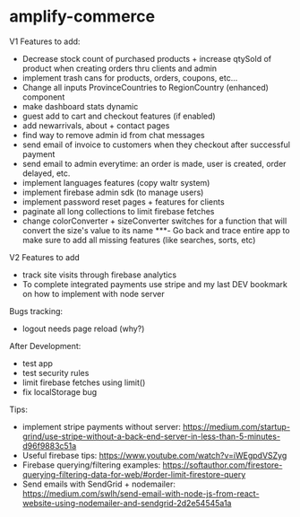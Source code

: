 # amplify-commerce

V1 Features to add: 
- Decrease stock count of purchased products + increase qtySold of product when creating orders thru clients and admin
- implement trash cans for products, orders, coupons, etc...
- Change all inputs ProvinceCountries to RegionCountry (enhanced) component
- make dashboard stats dynamic
- guest add to cart and checkout features (if enabled)
- add newarrivals, about + contact pages
- find way to remove admin id from chat messages
- send email of invoice to customers when they checkout after successful payment
- send email to admin everytime: an order is made, user is created, order delayed, etc.
- implement languages features (copy waltr system)
- implement firebase admin sdk (to manage users)
- implement password reset pages + features for clients
- paginate all long collections to limit firebase fetches
- change colorConverter + sizeConverter switches for a function that will convert the size's value to its name
***- Go back and trace entire app to make sure to add all missing features (like searches, sorts, etc)

V2 Features to add
- track site visits through firebase analytics
- To complete integrated payments use stripe and my last DEV bookmark on how to implement with node server

Bugs tracking:
- logout needs page reload (why?)

After Development:
- test app
- test security rules
- limit firebase fetches using limit()
- fix localStorage bug

Tips:

- implement stripe payments without server: 
https://medium.com/startup-grind/use-stripe-without-a-back-end-server-in-less-than-5-minutes-d96f9883c51a
- Useful firebase tips: 
https://www.youtube.com/watch?v=iWEgpdVSZyg
- Firebase querying/filtering examples: 
https://softauthor.com/firestore-querying-filtering-data-for-web/#order-limit-firestore-query
- Send emails with SendGrid + nodemailer: 
https://medium.com/swlh/send-email-with-node-js-from-react-website-using-nodemailer-and-sendgrid-2d2e54545a1a